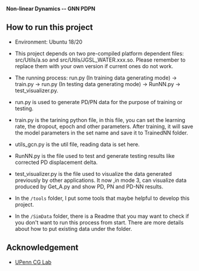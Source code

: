 **Non-linear Dynamics -- GNN PDPN**

## How to run this project

* Environment: Ubuntu 18/20

* This project depends on two pre-compiled platform dependent files: src/Utils/a.so and src/Utils/JGSL_WATER.xxx.so. Please remember to replace them with your own version if current ones do not work.

* The running process: run.py (In training data generating mode) -> train.py -> run.py (In testing data generating mode) -> RunNN.py -> test_visualizer.py.

* run.py is used to generate PD/PN data for the purpose of training or testing.

* train.py is the tarining python file, in this file, you can set the learning rate, the dropout, epoch and other parameters. After training, it will save the model parameters in the set name and save it to TrainedNN folder.

* utils_gcn.py is the util file, reading data is set here.

* RunNN.py is the file used to test and generate testing results like corrected PD displacement delta.

* test_visualizer.py is the file used to visualize the data generated previously by other applications. It now ,in mode 3, can visualize data produced by Get_A.py and show PD, PN and PD-NN results. 

* In the ```/tools``` folder, I put some tools that maybe helpful to develop this project.

* In the ```/SimData``` folder, there is a Readme that you may want to check if you don't want to run
this process from start. There are more details about how to put existing data under the folder.

## Acknowledgement

* [UPenn CG Lab](http://cg.cis.upenn.edu/)

